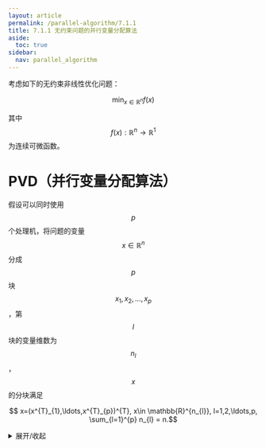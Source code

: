 ```yaml
---
layout: article
permalink: /parallel-algorithm/7.1.1
title: 7.1.1 无约束问题的并行变量分配算法
aside:
  toc: true
sidebar:
  nav: parallel_algorithm
---
```


考虑如下的无约束非线性优化问题：

$$\min_{x\in \mathbb{R}^{n}} f(x) $$

其中$$f(x):\mathbb{R}^{n}\rightarrow \mathbb{R}^{1}$$为连续可微函数。

# PVD（并行变量分配算法）

假设可以同时使用$$p$$个处理机，将问题的变量$$x\in \mathbb{R}^{n}$$分成 $$p$$ 块 $$x_{1},x_{2},\ldots,x_{p}$$ ，第 $$l$$ 块的变量维数为 $$n_{l}$$ ， $$x$$ 的分块满足

$$ x=(x^{T}_{1},\ldots,x^{T}_{p})^{T}, x\in \mathbb{R}^{n_{l}}, l=1,2,\ldots,p, \sum_{l=1}^{p} n_{l} = n.$$

<details><summary>展开/收起</summary>
被折叠的内容
</details>







